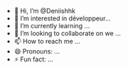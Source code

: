 - 👋 Hi, I’m @Deniishhk
- 👀 I’m interested in développeur...
- 🌱 I’m currently learning ...
- 💞️ I’m looking to collaborate on we ...
- 📫 How to reach me ...
- 😄 Pronouns: ...
- ⚡ Fun fact: ...

<!---
Deniishhk/Deniishhk is a ✨ special ✨ repository because its `README.md` (this file) appears on your GitHub profile.
You can click the Preview link to take a look at your changes.
--->
